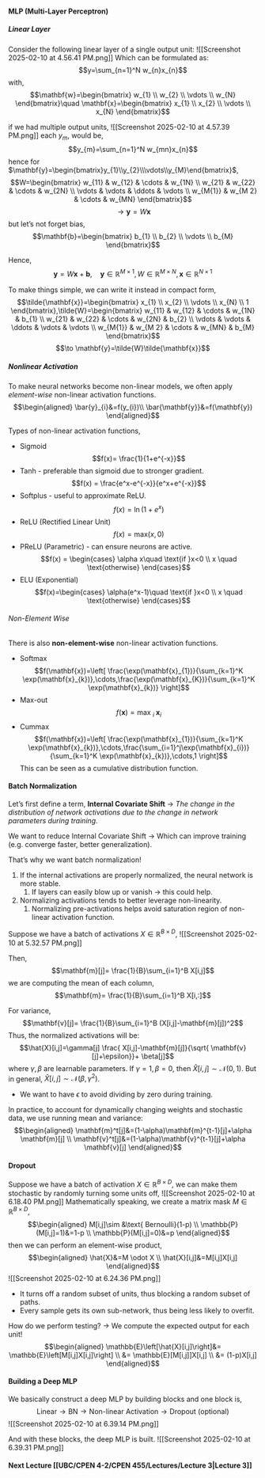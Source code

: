 #### MLP (Multi-Layer Perceptron)
##### Linear Layer
Consider the following linear layer of a single output unit:
![[Screenshot 2025-02-10 at 4.56.41 PM.png]]
Which can be formulated as:
$$y=\sum_{n=1}^N w_{n}x_{n}$$
with,
$$\mathbf{w}=\begin{bmatrix}
w_{1} \\
w_{2} \\
\vdots \\
w_{N}
\end{bmatrix}\quad \mathbf{x}=\begin{bmatrix}
x_{1} \\
x_{2} \\
\vdots \\
x_{N}
\end{bmatrix}$$

if we had multiple output units,
![[Screenshot 2025-02-10 at 4.57.39 PM.png]]
each $y_m$, would be,
$$y_{m}=\sum_{n=1}^N w_{mn}x_{n}$$
hence for $\mathbf{y}=\begin{bmatrix}y_{1}\\y_{2}\\\vdots\\y_{M}\end{bmatrix}$,
$$W=\begin{bmatrix}
w_{11} & w_{12} & \cdots & w_{1N} \\
w_{21} & w_{22} & \cdots & w_{2N} \\
\vdots  & \vdots & \ddots & \vdots \\
w_{M{1}} & w_{M 2} & \cdots & w_{MN}
\end{bmatrix}$$
$$\to \mathbf{y}=W\mathbf{x}$$
but let’s not forget bias,
$$\mathbf{b}=\begin{bmatrix}
b_{1} \\
b_{2} \\
\vdots \\
b_{M}
\end{bmatrix}$$

Hence,
$$\mathbf{y}=W\mathbf{x}+\mathbf{b},\quad \mathbf{y}\in \mathbb{R}^{M\times 1},W\in \mathbb{R}^{M \times N},\mathbf{x}\in \mathbb{R}^{N \times 1}$$


To make things simple, we can write it instead in compact form,
$$\tilde{\mathbf{x}}=\begin{bmatrix}
x_{1} \\
x_{2} \\
\vdots \\
x_{N} \\
1
\end{bmatrix},\tilde{W}=\begin{bmatrix}
w_{11} & w_{12} & \cdots & w_{1N} & b_{1} \\
w_{21} & w_{22} & \cdots & w_{2N} & b_{2} \\
\vdots  & \vdots & \ddots & \vdots & \vdots \\
w_{M{1}} & w_{M 2} & \cdots & w_{MN} & b_{M}
\end{bmatrix}$$
$$\to \mathbf{y}=\tilde{W}\tilde{\mathbf{x}}$$

##### Nonlinear Activation
To make neural networks become non-linear models, we often apply *element-wise* non-linear activation functions.
$$\begin{aligned}
\bar{y}_{i}&=f(y_{i})\\ \bar{\mathbf{y}}&=f(\mathbf{y})
\end{aligned}$$

Types of non-linear activation functions,
- Sigmoid $$f(x)= \frac{1}{1+e^{-x}}$$
- Tanh - preferable than sigmoid due to stronger gradient. $$f(x) = \frac{e^x-e^{-x}}{e^x+e^{-x}}$$
- Softplus - useful to approximate ReLU.$$f(x)= \ln(1+e^x)$$
- ReLU (Rectified Linear Unit) $$f(x) = \text{max}(x,0)$$
- PReLU (Parametric) - can ensure neurons are active. $$f(x) = \begin{cases}
\alpha x\quad \text{if }x<0  \\
x \quad \text{otherwise}
\end{cases}$$
- ELU (Exponential) $$f(x)=\begin{cases}
\alpha(e^x-1)\quad \text{if }x<0 \\ x \quad \text{otherwise}
\end{cases}$$
###### Non-Element Wise
There is also **non-element-wise** non-linear activation functions.
- Softmax $$f(\mathbf{x})=\left[ \frac{\exp(\mathbf{x}_{1})}{\sum_{k=1}^K \exp(\mathbf{x}_{k})},\cdots,\frac{\exp(\mathbf{x}_{K})}{\sum_{k=1}^K \exp(\mathbf{x}_{k})} \right]$$
- Max-out $$f(\mathbf{x})=\text{max }_{i}\;\mathbf{x}_{i}$$
- Cummax $$f(\mathbf{x})=\left[ \frac{\exp(\mathbf{x}_{1})}{\sum_{k=1}^K \exp(\mathbf{x}_{k})},\cdots,\frac{\sum_{i=1}^j\exp(\mathbf{x}_{i})}{\sum_{k=1}^K \exp(\mathbf{x}_{k})},\cdots,1 \right]$$ This can be seen as a cumulative distribution function.

#### Batch Normalization
Let’s first define a term, **Internal Covariate Shift**
→ *The change in the distribution of network activations due to the change in network parameters during training.*

We want to reduce Internal Covariate Shift → Which can improve training (e.g. converge faster, better generalization).

That’s why we want batch normalization!

1. If the internal activations are properly normalized, the neural network is more stable.
	1. If layers can easily blow up or vanish → this could help.
2. Normalizing activations tends to better leverage non-linearity.
	1. Normalizing pre-activations helps avoid saturation region of non-linear activation function.

Suppose we have a batch of activations $X \in \mathbb{R}^{B \times D}$,
![[Screenshot 2025-02-10 at 5.32.57 PM.png]]

Then,
$$\mathbf{m}[j]= \frac{1}{B}\sum_{i=1}^B X[i,j]$$
we are computing the mean of each column,
$$\mathbf{m}= \frac{1}{B}\sum_{i=1}^B X[i,:]$$

For variance,
$$\mathbf{v}[j]= \frac{1}{B}\sum_{i=1}^B (X[i,j]-\mathbf{m}[j])^2$$
Thus, the normalized activations will be:
$$\hat{X}[i,j]=\gamma[j] \frac{ X[i,j]-\mathbf{m}[j]}{\sqrt{  \mathbf{v}[j]+\epsilon}}+ \beta[j]$$
where $\gamma,\beta$ are learnable parameters. If $\gamma=1,\beta=0$, then $\hat{X}[i,j] \sim \mathcal{N}(0,1)$.
But in general, $\hat{X}[i,j] \sim \mathcal{N}(\beta,\gamma^2)$.

- We want to have $\epsilon$ to avoid dividing by zero during training.

In practice, to account for dynamically changing weights and stochastic data, we use running mean and variance:
$$\begin{aligned}
\mathbf{m}^t[j]&=(1-\alpha)\mathbf{m}^{t-1}[j]+\alpha \mathbf{m}[j] \\ 
\mathbf{v}^t[j]&=(1-\alpha)\mathbf{v}^{t-1}[j]+\alpha \mathbf{v}[j]
\end{aligned}$$

#### Dropout
Suppose we have a batch of activation $X \in \mathbb{R}^{B \times D}$, we can make them stochastic by randomly turning some units off,
![[Screenshot 2025-02-10 at 6.18.40 PM.png]]
Mathematically speaking, we create a matrix mask $M \in \mathbb{R}^{B \times D}$,
$$\begin{aligned}
M[i,j]\sim &\text{ Bernoulli}(1-p) \\ 
\mathbb{P}(M[i,j]=1)&=1-p \\ 
\mathbb{P}(M[i,j]=0)&=p
\end{aligned}$$
then we can perform an element-wise product,
$$\begin{aligned}
\hat{X}&=M \odot X \\ 
\hat{X}[i,j]&=M[i,j]X[i,j]
\end{aligned}$$
![[Screenshot 2025-02-10 at 6.24.36 PM.png]]

- It turns off a random subset of units, thus blocking a random subset of paths.
- Every sample gets its own sub-network, thus being less likely to overfit.

How do we perform testing? → We compute the expected output for each unit!
$$\begin{aligned}
\mathbb{E}\left[\hat{X}[i,j]\right]&= \mathbb{E}\left[M[i,j]X[i,j]\right] \\ &= \mathbb{E}[M[i,j]]X[i,j] \\ 
&= (1-p)X[i,j]
\end{aligned}$$

#### Building a Deep MLP
We basically construct a deep MLP by building blocks and one block is,
$$\text{Linear}\to \text{BN}\to \text{Non-linear Activation}\to \text{Dropout (optional)}$$![[Screenshot 2025-02-10 at 6.39.14 PM.png]]

And with these blocks, the deep MLP is built.
![[Screenshot 2025-02-10 at 6.39.31 PM.png]]

#### Next Lecture [[UBC/CPEN 4-2/CPEN 455/Lectures/Lecture 3|Lecture 3]]
